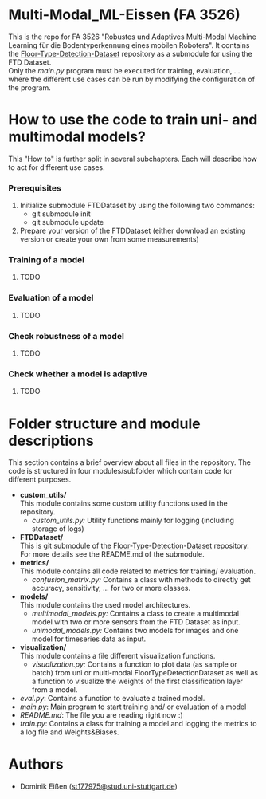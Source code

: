 # Multi-Modal_ML-Eissen (FA 3526)
This is the repo for FA 3526 "Robustes und Adaptives Multi-Modal Machine Learning für die Bodentyperkennung eines mobilen Roboters". It contains the [Floor-Type-Detection-Dataset](https://github.tik.uni-stuttgart.de/ac136427/Floor-Type-Detection-Dataset) repository as a submodule for using the FTD Dataset. \
Only the *main.py* program must be executed for training, evaluation, ... where the different use cases can be run by modifying the configuration of the program.

# How to use the code to train uni- and multimodal models?
This "How to" is further split in several subchapters. Each will describe how to act for different use cases.
### Prerequisites
1. Initialize submodule FTDDataset by using the following two commands:
    - git submodule init
    - git submodule update
2. Prepare your version of the FTDDataset (either download an existing version or create your own from some measurements)
### Training of a model
1. TODO
### Evaluation of a model
1. TODO
### Check robustness of a model
1. TODO
### Check whether a model is adaptive
1. TODO

# Folder structure and module descriptions
This section contains a brief overview about all files in the repository. The code is structured in four modules/subfolder which contain code for different purposes.
- **custom_utils/** \
This module contains some custom utility functions used in the repository.
    - *custom_utils.py:* Utility functions mainly for logging (including storage of logs)
- **FTDDataset/** \
This is git submodule of the [Floor-Type-Detection-Dataset](https://github.tik.uni-stuttgart.de/ac136427/Floor-Type-Detection-Dataset) repository. For more details see the README.md of the submodule.
- **metrics/** \
This module contains all code related to metrics for training/ evaluation.
    - *confusion_matrix.py:* Contains a class with methods to directly get accuracy, sensitivity, ... for two or more classes.
- **models/** \
This module contains the used model architectures.
    - *multimodal_models.py:* Contains a class to create a multimodal model with two or more sensors from the FTD Dataset as input.
    - *unimodal_models.py:* Contains two models for images and one model for timeseries data as input.
- **visualization/** \
This module contains a file different visualization functions.
    - *visualization.py:* Contains a function to plot data (as sample or batch) from uni or multi-modal FloorTypeDetectionDataset as well as a function to visualize the weights of the first classification layer from a model.
- *eval.py*: Contains a function to evaluate a trained model.
- *main.py*: Main program to start training and/ or evaluation of a model
- *README.md*: The file you are reading right now :)
- *train.py*: Contains a class for training a model and logging the metrics to a log file and Weights&Biases.

# Authors
- Dominik Eißen (st177975@stud.uni-stuttgart.de)